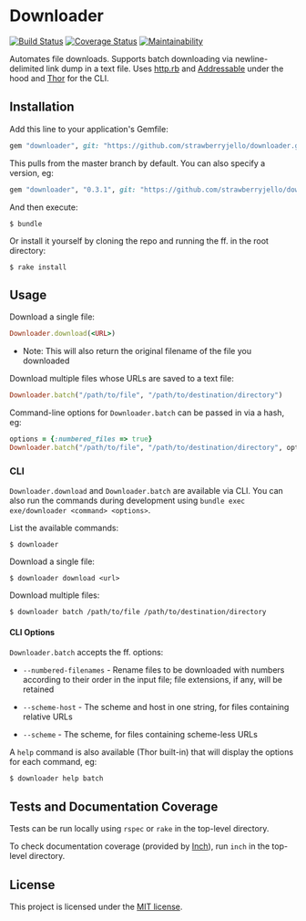 # Downloader

[![Build Status](https://travis-ci.org/strawberryjello/downloader.svg?branch=master)](https://travis-ci.org/strawberryjello/downloader)
[![Coverage Status](https://coveralls.io/repos/github/strawberryjello/downloader/badge.svg?branch=master)](https://coveralls.io/github/strawberryjello/downloader?branch=master)
[![Maintainability](https://api.codeclimate.com/v1/badges/3daad91d43a6ba971351/maintainability)](https://codeclimate.com/github/strawberryjello/downloader/maintainability)

Automates file downloads. Supports batch downloading via newline-delimited link dump in a text file. Uses [http.rb](https://github.com/httprb/http) and [Addressable](https://github.com/sporkmonger/addressable) under the hood and [Thor](https://github.com/erikhuda/thor) for the CLI.

## Installation

Add this line to your application's Gemfile:

```ruby
gem "downloader", git: "https://github.com/strawberryjello/downloader.git"
```

This pulls from the master branch by default. You can also specify a version, eg:

```ruby
gem "downloader", "0.3.1", git: "https://github.com/strawberryjello/downloader.git"
```

And then execute:

    $ bundle

Or install it yourself by cloning the repo and running the ff. in the root directory:

    $ rake install

## Usage

Download a single file:

```ruby
Downloader.download(<URL>)
```
- Note: This will also return the original filename of the file you downloaded

Download multiple files whose URLs are saved to a text file:

```ruby
Downloader.batch("/path/to/file", "/path/to/destination/directory")
```

Command-line options for `Downloader.batch` can be passed in via a hash, eg:

```ruby
options = {:numbered_files => true}
Downloader.batch("/path/to/file", "/path/to/destination/directory", options)
```

### CLI

`Downloader.download` and `Downloader.batch` are available via CLI. You can also run the commands during development using `bundle exec exe/downloader <command> <options>`.

List the available commands:

    $ downloader

Download a single file:

    $ downloader download <url>

Download multiple files:

    $ downloader batch /path/to/file /path/to/destination/directory

#### CLI Options

`Downloader.batch` accepts the ff. options:

- `--numbered-filenames` - Rename files to be downloaded with numbers according to their order in the input file; file extensions, if any, will be retained

- `--scheme-host` - The scheme and host in one string, for files containing relative URLs

- `--scheme` - The scheme, for files containing scheme-less URLs

A `help` command is also available (Thor built-in) that will display the options for each command, eg:

    $ downloader help batch

## Tests and Documentation Coverage

Tests can be run locally using `rspec` or `rake` in the top-level directory.

To check documentation coverage (provided by [Inch](https://github.com/rrrene/inch)), run `inch` in the top-level directory.

## License

This project is licensed under the [MIT license](https://choosealicense.com/licenses/mit/).
